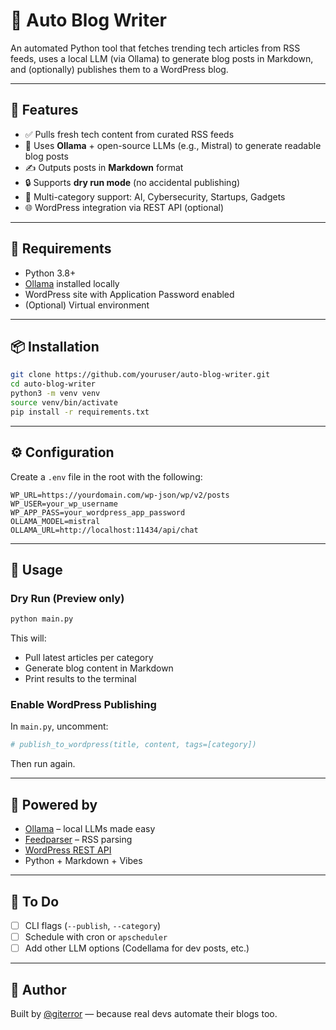 # 🧠 Auto Blog Writer

An automated Python tool that fetches trending tech articles from RSS feeds, uses a local LLM (via Ollama) to generate blog posts in Markdown, and (optionally) publishes them to a WordPress blog.

---

## 🚀 Features

- ✅ Pulls fresh tech content from curated RSS feeds  
- 🧠 Uses **Ollama** + open-source LLMs (e.g., Mistral) to generate readable blog posts  
- ✍️ Outputs posts in **Markdown** format  
- 🔒 Supports **dry run mode** (no accidental publishing)  
- 📰 Multi-category support: AI, Cybersecurity, Startups, Gadgets  
- 🌐 WordPress integration via REST API (optional)  

---

## 🧱 Requirements

- Python 3.8+
- [Ollama](https://ollama.com) installed locally
- WordPress site with Application Password enabled
- (Optional) Virtual environment

---

## 📦 Installation

```bash
git clone https://github.com/youruser/auto-blog-writer.git
cd auto-blog-writer
python3 -m venv venv
source venv/bin/activate
pip install -r requirements.txt
```

---

## ⚙️ Configuration

Create a `.env` file in the root with the following:

```env
WP_URL=https://yourdomain.com/wp-json/wp/v2/posts
WP_USER=your_wp_username
WP_APP_PASS=your_wordpress_app_password
OLLAMA_MODEL=mistral
OLLAMA_URL=http://localhost:11434/api/chat
```

---

## 🧪 Usage

### Dry Run (Preview only)

```bash
python main.py
```

This will:
- Pull latest articles per category
- Generate blog content in Markdown
- Print results to the terminal

### Enable WordPress Publishing

In `main.py`, uncomment:

```python
# publish_to_wordpress(title, content, tags=[category])
```

Then run again.

---

## 🧠 Powered by

- [Ollama](https://ollama.com) – local LLMs made easy  
- [Feedparser](https://pythonhosted.org/feedparser/) – RSS parsing  
- [WordPress REST API](https://developer.wordpress.org/rest-api/)  
- Python + Markdown + Vibes

---

## 📌 To Do

- [ ] CLI flags (`--publish`, `--category`)
- [ ] Schedule with cron or `apscheduler`
- [ ] Add other LLM options (Codellama for dev posts, etc.)

---

## 🧠 Author

Built by [@giterror](https://giterror.com) — because real devs automate their blogs too.